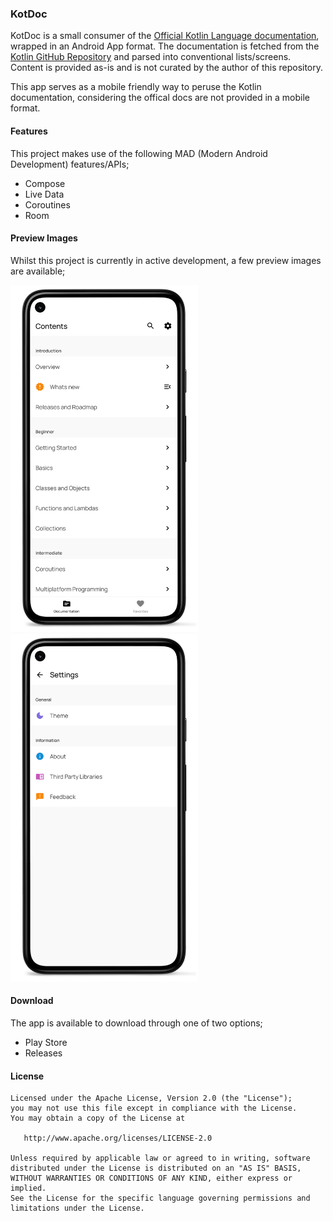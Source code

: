 ### KotDoc

KotDoc is a small consumer of the [Official Kotlin Language documentation](https://kotlinlang.org/docs/home.html), wrapped in an Android App format. The documentation is fetched from the [Kotlin GitHub Repository](https://github.com/JetBrains/kotlin-web-site/tree/master/pages/docs/reference) and parsed into conventional lists/screens. Content is provided as-is and is not curated by the author of this repository.

This app serves as a mobile friendly way to peruse the Kotlin documentation, considering the offical docs are not provided in a mobile format. 

#### Features

This project makes use of the following MAD (Modern Android Development) features/APIs;

- Compose 
- Live Data
- Coroutines
- Room

#### Preview Images

Whilst this project is currently in active development, a few preview images are available; 

<p align="left">
  <img src ="https://raw.githubusercontent.com/MaxHvesser/kotdoc-android/main/images/home_framed.png" width="300">
  <img src ="https://raw.githubusercontent.com/MaxHvesser/kotdoc-android/main/images/settings_framed.png" width="300">
</p>

#### Download

The app is available to download through one of two options;

- Play Store
- Releases

#### License

```
Licensed under the Apache License, Version 2.0 (the "License");
you may not use this file except in compliance with the License.
You may obtain a copy of the License at

   http://www.apache.org/licenses/LICENSE-2.0

Unless required by applicable law or agreed to in writing, software
distributed under the License is distributed on an "AS IS" BASIS,
WITHOUT WARRANTIES OR CONDITIONS OF ANY KIND, either express or implied.
See the License for the specific language governing permissions and
limitations under the License.
```
